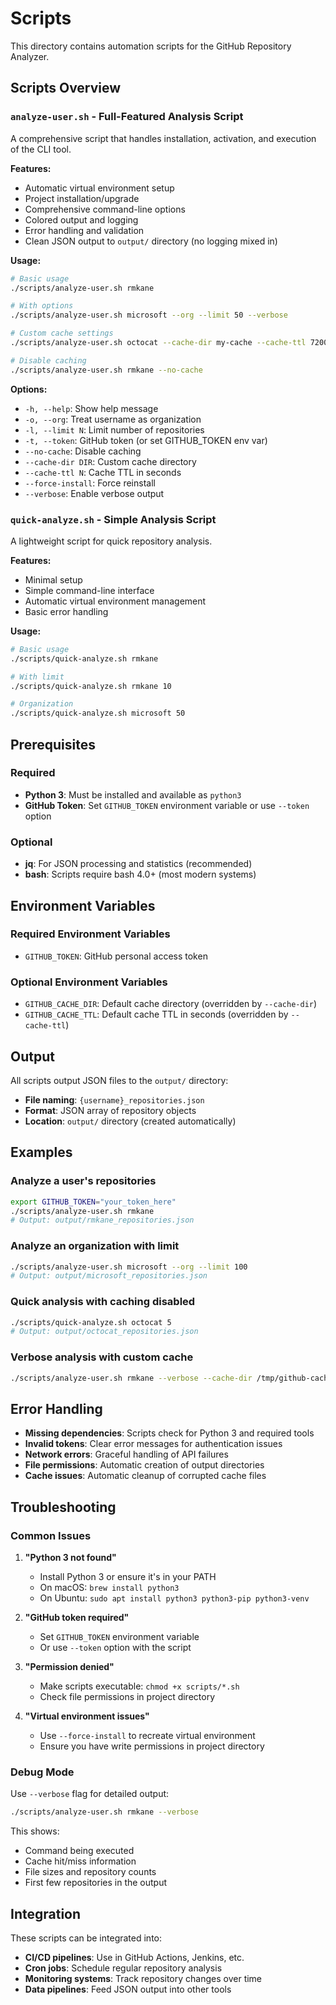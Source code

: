 # Scripts

This directory contains automation scripts for the GitHub Repository Analyzer.

## Scripts Overview

### `analyze-user.sh` - Full-Featured Analysis Script

A comprehensive script that handles installation, activation, and execution of the CLI tool.

**Features:**

- Automatic virtual environment setup
- Project installation/upgrade
- Comprehensive command-line options
- Colored output and logging
- Error handling and validation
- Clean JSON output to `output/` directory (no logging mixed in)

**Usage:**

```bash
# Basic usage
./scripts/analyze-user.sh rmkane

# With options
./scripts/analyze-user.sh microsoft --org --limit 50 --verbose

# Custom cache settings
./scripts/analyze-user.sh octocat --cache-dir my-cache --cache-ttl 7200

# Disable caching
./scripts/analyze-user.sh rmkane --no-cache
```

**Options:**

- `-h, --help`: Show help message
- `-o, --org`: Treat username as organization
- `-l, --limit N`: Limit number of repositories
- `-t, --token`: GitHub token (or set GITHUB_TOKEN env var)
- `--no-cache`: Disable caching
- `--cache-dir DIR`: Custom cache directory
- `--cache-ttl N`: Cache TTL in seconds
- `--force-install`: Force reinstall
- `--verbose`: Enable verbose output

### `quick-analyze.sh` - Simple Analysis Script

A lightweight script for quick repository analysis.

**Features:**

- Minimal setup
- Simple command-line interface
- Automatic virtual environment management
- Basic error handling

**Usage:**

```bash
# Basic usage
./scripts/quick-analyze.sh rmkane

# With limit
./scripts/quick-analyze.sh rmkane 10

# Organization
./scripts/quick-analyze.sh microsoft 50
```

## Prerequisites

### Required

- **Python 3**: Must be installed and available as `python3`
- **GitHub Token**: Set `GITHUB_TOKEN` environment variable or use `--token` option

### Optional

- **jq**: For JSON processing and statistics (recommended)
- **bash**: Scripts require bash 4.0+ (most modern systems)

## Environment Variables

### Required Environment Variables

- `GITHUB_TOKEN`: GitHub personal access token

### Optional Environment Variables

- `GITHUB_CACHE_DIR`: Default cache directory (overridden by `--cache-dir`)
- `GITHUB_CACHE_TTL`: Default cache TTL in seconds (overridden by `--cache-ttl`)

## Output

All scripts output JSON files to the `output/` directory:

- **File naming**: `{username}_repositories.json`
- **Format**: JSON array of repository objects
- **Location**: `output/` directory (created automatically)

## Examples

### Analyze a user's repositories

```bash
export GITHUB_TOKEN="your_token_here"
./scripts/analyze-user.sh rmkane
# Output: output/rmkane_repositories.json
```

### Analyze an organization with limit

```bash
./scripts/analyze-user.sh microsoft --org --limit 100
# Output: output/microsoft_repositories.json
```

### Quick analysis with caching disabled

```bash
./scripts/quick-analyze.sh octocat 5
# Output: output/octocat_repositories.json
```

### Verbose analysis with custom cache

```bash
./scripts/analyze-user.sh rmkane --verbose --cache-dir /tmp/github-cache --cache-ttl 1800
```

## Error Handling

- **Missing dependencies**: Scripts check for Python 3 and required tools
- **Invalid tokens**: Clear error messages for authentication issues
- **Network errors**: Graceful handling of API failures
- **File permissions**: Automatic creation of output directories
- **Cache issues**: Automatic cleanup of corrupted cache files

## Troubleshooting

### Common Issues

1. **"Python 3 not found"**
   - Install Python 3 or ensure it's in your PATH
   - On macOS: `brew install python3`
   - On Ubuntu: `sudo apt install python3 python3-pip python3-venv`

2. **"GitHub token required"**
   - Set `GITHUB_TOKEN` environment variable
   - Or use `--token` option with the script

3. **"Permission denied"**
   - Make scripts executable: `chmod +x scripts/*.sh`
   - Check file permissions in project directory

4. **"Virtual environment issues"**
   - Use `--force-install` to recreate virtual environment
   - Ensure you have write permissions in project directory

### Debug Mode

Use `--verbose` flag for detailed output:

```bash
./scripts/analyze-user.sh rmkane --verbose
```

This shows:

- Command being executed
- Cache hit/miss information
- File sizes and repository counts
- First few repositories in the output

## Integration

These scripts can be integrated into:

- **CI/CD pipelines**: Use in GitHub Actions, Jenkins, etc.
- **Cron jobs**: Schedule regular repository analysis
- **Monitoring systems**: Track repository changes over time
- **Data pipelines**: Feed JSON output into other tools
